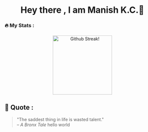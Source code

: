 <h1 align="center">Hey there , I am Manish K.C.👋</h1>


<h3 align="left">🔥   My Stats :</h3>

###

<div align="center">
  <img src="https://streak-stats.demolab.com?user=manishkc030&locale=en&mode=daily&theme=dark&hide_border=false&border_radius=5&border=3" height="192" alt=" Github Streak!"  />
</div>

   
## 💬 Quote :

> "The saddest thing in life is wasted talent."   
> – *A Bronx Tale*
> hello
> world


###
